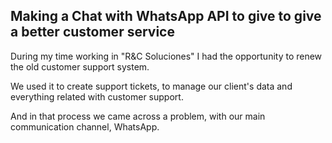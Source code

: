 ## Making a Chat with WhatsApp API to give to give a better customer service
During my time working in "R&C Soluciones" I had the opportunity to renew the old customer support system.

We used it to create support tickets, to manage our client's data and everything related with customer support.

And in that process we came across a problem, with our main communication channel, WhatsApp.